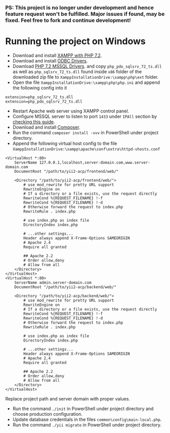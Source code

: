 ### PS: This project is no longer under development and hence feature request won't be fulfilled. Major issues if found, may be fixed. Feel free to fork and continue development!

# Running the project on Windows

* Download and install [XAMPP with PHP 7.2](https://www.apachefriends.org/xampp-files/7.2.18/xampp-windows-x64-7.2.18-1-VC15-installer.exe).
* Download and install [ODBC Drivers](https://www.microsoft.com/en-us/download/details.aspx?id=36434).
* Download [PHP 7.2 MSSQL Drivers](https://github.com/microsoft/msphpsql/releases/download/v5.6.1/Windows-7.2.zip). 
  and copy `php_pdo_sqlsrv_72_ts.dll` as well as `php_sqlsrv_72_ts.dll` found inside `x86` folder of the downloaded
  zip file to `XamppInstallationDrive:\xampp\php\ext` folder.
* Open the file `XamppInstallationDrive:\xampp\php\php.ini` and append the following config into it

````
extension=php_sqlsrv_72_ts.dll
extension=php_pdo_sqlsrv_72_ts.dll
````
* Restart Apache web server using XAMPP control panel.
* Configure MSSQL server to listen to port `1433` under `IPAll` section by [checking this guide](https://docs.microsoft.com/en-us/sql/database-engine/configure-windows/configure-a-server-to-listen-on-a-specific-tcp-port).
* Download and install [Composer](https://getcomposer.org/Composer-Setup.exe).
* Run the command `composer install -vvv` in PowerShell under project directory.
* Append the following virtual host config to the file `XamppInstallationDrive:\xampp\apache\conf\extra\httpd-vhosts.conf`

````
<VirtualHost *:80>
    ServerName 127.0.0.1,localhost,server-domain.com,www.server-domain.com
    DocumentRoot "/path/to/yii2-acp/frontend/web/"
    
    <Directory "/path/to/yii2-acp/frontend/web/">
        # use mod_rewrite for pretty URL support
        RewriteEngine on
        # If a directory or a file exists, use the request directly
        RewriteCond %{REQUEST_FILENAME} !-f
        RewriteCond %{REQUEST_FILENAME} !-d
        # Otherwise forward the request to index.php
        RewriteRule . index.php

        # use index.php as index file
        DirectoryIndex index.php

        # ...other settings...
        Header always append X-Frame-Options SAMEORIGIN
        # Apache 2.4
        Require all granted
        
        ## Apache 2.2
        # Order allow,deny
        # Allow from all
    </Directory>
</VirtualHost>
<VirtualHost *:80>
    ServerName admin.server-domain.com
    DocumentRoot "/path/to/yii2-acp/backend/web/"
    
    <Directory "/path/to/yii2-acp/backend/web/">
        # use mod_rewrite for pretty URL support
        RewriteEngine on
        # If a directory or a file exists, use the request directly
        RewriteCond %{REQUEST_FILENAME} !-f
        RewriteCond %{REQUEST_FILENAME} !-d
        # Otherwise forward the request to index.php
        RewriteRule . index.php

        # use index.php as index file
        DirectoryIndex index.php

        # ...other settings...
        Header always append X-Frame-Options SAMEORIGIN
        # Apache 2.4
        Require all granted
        
        ## Apache 2.2
        # Order allow,deny
        # Allow from all
    </Directory>
</VirtualHost>
````
    
   Replace project path and server domain with proper values. 
* Run the command `./init` in PowerShell  under project directory and choose production configuration.
* Update database credentials in the files `common\config\main-local.php`.
* Run the command `./yii migrate` in PowerShell under project directory.

